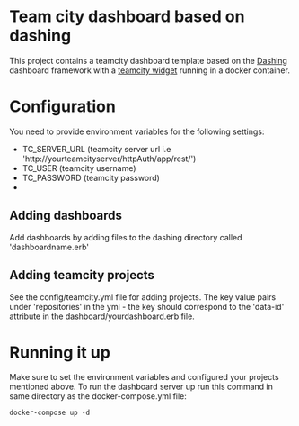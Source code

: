 # Team city dashboard based on dashing

This project contains a teamcity dashboard template based on the [Dashing](http://dashing.io/) dashboard framework with a [teamcity widget](https://gist.github.com/makepanic/a87e96dfd21583b96eb3#file-team_city-html) running in a docker container.    

# Configuration

You need to provide environment variables for the following settings:
* TC_SERVER_URL (teamcity server url i.e 'http://yourteamcityserver/httpAuth/app/rest/')
* TC_USER (teamcity username)
* TC_PASSWORD (teamcity password)
* 

## Adding dashboards
Add dashboards by adding files to the dashing directory called 'dashboardname.erb'

## Adding teamcity projects
See the config/teamcity.yml file for adding projects.  The key value pairs under 'repositories' in the yml - the key should correspond to the 'data-id' attribute in the dashboard/yourdashboard.erb file.

# Running it up

Make sure to set the environment variables and configured your projects mentioned above.  To run the dashboard server up run this command in same directory as the docker-compose.yml file:

```
docker-compose up -d
```
